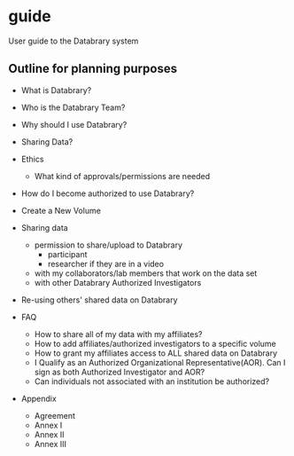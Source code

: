 # guide
User guide to the Databrary system

## Outline for planning purposes

- What is Databrary?
- Who is the Databrary Team?
- Why should I use Databrary?
- Sharing Data?

- Ethics
  - What kind of approvals/permissions are needed

- How do I become authorized to use Databrary?

- Create a New Volume

- Sharing data

  - permission to share/upload to Databrary
    - participant 
    - researcher if they are in a video
  - with my collaborators/lab members that work on the data set
  - with other Databrary Authorized Investigators
  
- Re-using others' shared data on Databrary

- FAQ


  - How to share all of my data with my affiliates?
  - How to add affiliates/authorized investigators to a specific volume
  - How to grant my affiliates access to ALL shared data on Databrary
  - I Qualify as an Authorized Organizational Representative(AOR). Can I sign as both Authorized Investigator and AOR?
  - Can individuals not associated with an institution be authorized?

- Appendix  

  - Agreement  
  - Annex I  
  - Annex II  
  - Annex III  
